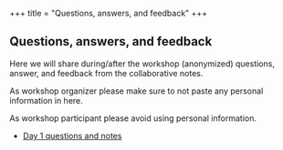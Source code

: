 +++
title = "Questions, answers, and feedback"
+++

## Questions, answers, and feedback

Here we will share during/after the workshop (anonymized) questions, answer,
and feedback from the collaborative notes.

As workshop organizer please make sure to not paste any personal information in
here.

As workshop participant please avoid using personal information.

- [Day 1 questions and notes](./day1)
<!-- - [Day 2 questions and notes](./day2)-->
<!-- - [Day 3 questions and notes](./day3)-->
<!-- - [Day 4 questions and notes](./day4)-->
<!-- - [Day 5 questions and notes](./day5)-->
<!-- - [Day 6 questions and notes](./day6)-->

